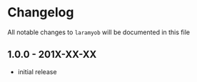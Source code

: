# Changelog

All notable changes to `laramyob` will be documented in this file

## 1.0.0 - 201X-XX-XX

- initial release

